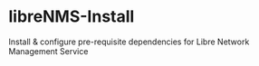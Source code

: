 # libreNMS-Install
Install &amp; configure pre-requisite dependencies for Libre Network Management Service
